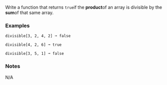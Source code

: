 Write a function that returns `true`if the **product**of an array is divisible by the **sum**of that same array.


### Examples ###
    divisible[3, 2, 4, 2] ➞ false

    divisible[4, 2, 6] ➞ true

    divisible[3, 5, 1] ➞ false


### Notes ###
N/A